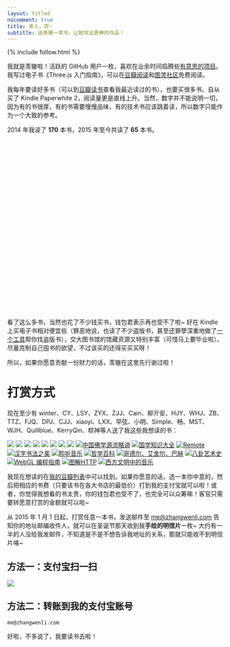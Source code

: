 ```yaml
---
layout: titled
nocomment: true
title: 来人，赏~
subtitle: 送羡辙一本书，让她写出更棒的作品！
---
```


{% include follow.html %}

我就是羡辙啦！活跃的 GitHub 用户一枚，喜欢在业余时间捣腾些<a href="https://github.com/Ovilia" target="_blank">有意思的项目</a>。我写过电子书《Three.js 入门指南》，可以在<a href="http://read.douban.com/ebook/7412854">豆瓣阅读</a>和<a href="http://www.ituring.com.cn/book/1272">图灵社区</a>免费阅读。

我每年要读好多书（可以到<a href="http://book.douban.com/people/ovilia1024/collect" target="_blank">豆瓣读书</a>查看我最近读过的书），也要买很多书。自从买了 Kindle Paperwhite 2，阅读量更是直线上升。当然，数字并不能说明一切，因为有的书很厚，有的书需要慢慢品味，有的技术书应该跳着读，所以数字只能作为一个大致的参考。

2014 年我读了 <strong class="text-xlarge">170</strong> 本书，2015 年至今共读了 <strong class="text-xlarge">65</strong> 本书。

<div id="reading-chart" style="height: 400px"></div>

看了这么多书，当然也花了不少钱买书，钱包君表示再也受不了啦~ 好在 Kindle 上买电子书相对便宜些（罪恶地说，也读了不少盗版书，甚至还罪孽深重地做了<a href="https://github.com/Ovilia/readfree-chrome-extension" target="_blank">一个工具</a>帮你找盗版书），交大图书馆的馆藏资源又特别丰富（可惜马上要毕业啦）。尽量克制自己囤书的欲望，不过该买的还得买买买呀！

所以，如果你愿意贡献一份财力的话，羡辙在这里先行谢过啦！



# 打赏方式

现在至少有 winter、CY、LSY、ZYX、ZJJ、Cain、柳亓安、HJY、WHJ、ZB、TTZ、FJQ、DPJ、CJJ、xiaoyi、LXX、早弦、小明、Simple、畅、MST、WJH、Quillblue、KerryQin、粽神等人送了我这些我想读的书：

<p class="no-indent">
<a href="http://book.douban.com/subject/21338365/" target="_blank" onclick="_gaq.push(['_trackEvent', 'ToTipBook', 'InTip', 'http://book.douban.com/subject/21338365/']);"><img class="tip-book" src="{{ site.loadingImg }}" data-src="http://img3.douban.com/spic/s24951890.jpg" /></a>
<a href="http://book.douban.com/subject/1147347/" target="_blank" onclick="_gaq.push(['_trackEvent', 'ToTipBook', 'InTip', 'http://book.douban.com/subject/1147347/']);"><img class="tip-book" src="{{ site.loadingImg }}" data-src="http://img3.douban.com/spic/s1112394.jpg" /></a>
<a href="{{ site.url }}/2014/11/24/html-and-css-design-and-build-websites/" target="_blank" onclick="_gaq.push(['_trackEvent', 'ToPost', 'InTip', '{{ site.url }}/2014/11/24/html-and-css-design-and-build-websites/']);"><img class="tip-book" src="{{ site.loadingImg }}" data-src="http://img5.douban.com/spic/s4663406.jpg" /></a>
<a href="http://book.douban.com/subject/25878880/" target="_blank" onclick="_gaq.push(['_trackEvent', 'ToTipBook', 'InTip', 'http://book.douban.com/subject/25878880/']);"><img class="tip-book" src="{{ site.loadingImg }}" data-src="http://img3.douban.com/spic/s27273610.jpg" /></a>
<a href="http://book.douban.com/subject/20471302/" target="_blank" onclick="_gaq.push(['_trackEvent', 'ToTipBook', 'InTip', 'http://book.douban.com/subject/20471302/']);"><img class="tip-book" src="{{ site.loadingImg }}" data-src="http://img5.douban.com/spic/s24522948.jpg" /></a>
<a href="http://book.douban.com/subject/5431185/" target="_blank" onclick="_gaq.push(['_trackEvent', 'ToTipBook', 'InTip', 'http://book.douban.com/subject/5431185/']);"><img class="tip-book" src="{{ site.loadingImg }}" data-src="http://img3.douban.com/spic/s6266644.jpg" /></a>
<a href="http://book.douban.com/subject/25755879/" target="_blank" onclick="_gaq.push(['_trackEvent', 'ToTipBook', 'InTip', 'http://book.douban.com/subject/25755879/']);"><img class="tip-book" src="{{ site.loadingImg }}" data-src="http://img3.douban.com/mpic/s27110230.jpg" /></a>
<a href="http://book.douban.com/subject/10518014/" target="_blank" onclick="_gaq.push(['_trackEvent', 'ToTipBook', 'InTip', 'http://book.douban.com/subject/10518014/']);"><img class="tip-book" src="{{ site.loadingImg }}" data-src="http://img5.douban.com/mpic/s8866458.jpg" /></a>
<a href="http://book.douban.com/subject/1025989/" target="_blank" onclick="_gaq.push(['_trackEvent', 'ToTipBook', 'InTip', '中国佛学源流略讲']);"><img class="tip-book" src="{{ site.loadingImg }}" data-src="http://img5.douban.com/mpic/s10048618.jpg" title="中国佛学源流略讲" alt="中国佛学源流略讲" /></a>
<a href="http://book.douban.com/subject/19977091/" target="_blank" onclick="_gaq.push(['_trackEvent', 'ToTipBook', 'InTip', '国学知识大全']);"><img class="tip-book" src="{{ site.loadingImg }}" data-src="http://img3.douban.com/mpic/s24410295.jpg" title="国学知识大全" alt="国学知识大全" /></a>
<a href="http://book.douban.com/subject/21362627/" target="_blank" onclick="_gaq.push(['_trackEvent', 'ToTipBook', 'InTip', 'Remote']);"><img class="tip-book" src="{{ site.loadingImg }}" data-src="http://img3.douban.com/mpic/s25505835.jpg" title="Remote" alt="Remote" /></a>
<a href="http://book.douban.com/subject/4124716/" target="_blank" onclick="_gaq.push(['_trackEvent', 'ToTipBook', 'InTip', '汉字书法之美']);"><img class="tip-book" src="{{ site.loadingImg }}" data-src="http://img3.douban.com/lpic/s4062475.jpg" title="汉字书法之美" alt="汉字书法之美" /></a>
<a href="http://book.douban.com/subject/10590165/" target="_blank" onclick="_gaq.push(['_trackEvent', 'ToTipBook', 'InTip', '聆听音乐']);"><img class="tip-book" src="{{ site.loadingImg }}" data-src="http://img4.douban.com/mpic/s9053208.jpg" title="聆听音乐" alt="聆听音乐" /></a>
<a href="http://book.douban.com/subject/5500884/" target="_blank" onclick="_gaq.push(['_trackEvent', 'ToTipBook', 'InTip', '哲学百科']);"><img class="tip-book" src="{{ site.loadingImg }}" data-src="http://img3.douban.com/lpic/s24425053.jpg" title="哲学百科" alt="哲学百科" /></a>
<a href="http://book.douban.com/subject/1291204/" target="_blank" onclick="_gaq.push(['_trackEvent', 'ToTipBook', 'InTip', '哥德尔、艾舍尔、巴赫']);"><img class="tip-book" src="{{ site.loadingImg }}" data-src="http://img4.douban.com/mpic/s1789059.jpg" title="哥德尔、艾舍尔、巴赫" alt="哥德尔、艾舍尔、巴赫" /></a>
<a href="http://book.douban.com/subject/26236437/" target="_blank" onclick="_gaq.push(['_trackEvent', 'ToTipBook', 'InTip', '八卦艺术史']);"><img class="tip-book" src="{{ site.loadingImg }}" data-src="http://img4.douban.com/mpic/s28014789.jpg" title="八卦艺术史" alt="八卦艺术史" /></a>
<a href="http://book.douban.com/subject/25909351/" target="_blank" onclick="_gaq.push(['_trackEvent', 'ToTipBook', 'InTip', 'WebGL 编程指南']);"><img class="tip-book" src="{{ site.loadingImg }}" data-src="http://img3.douban.com/mpic/s27306770.jpg" title="WebGL 编程指南" alt="WebGL 编程指南" /></a>
<a href="http://book.douban.com/subject/25863515/" target="_blank" onclick="_gaq.push(['_trackEvent', 'ToTipBook', 'InTip', '图解HTTP']);"><img class="tip-book" src="{{ site.loadingImg }}" data-src="http://img3.douban.com/mpic/s27283822.jpg" title="图解HTTP" alt="图解HTTP" /></a>
<a href="http://book.douban.com/subject/1428307/" target="_blank" onclick="_gaq.push(['_trackEvent', 'ToTipBook', 'InTip', '西方文明中的音乐']);"><img class="tip-book" src="{{ site.loadingImg }}" data-src="http://img3.douban.com/mpic/s2620043.jpg" title="西方文明中的音乐" alt="西方文明中的音乐" /></a>
</p>

我现在想读的在<a href="http://book.douban.com/doulist/17651217/" target="_blank">我的豆瓣列表</a>中可以找到。如果你愿意的话，选一本你中意的，然后把相应的书费（只要该书在各大书店的最低价）打到我的支付宝就可以啦！或者，你觉得我想看的书太贵，你的钱包君也受不了，也完全可以众筹嘛！客官只需要转愿意打赏的金额就可以啦~

从 2015 年 1 月 1 日起，打赏任意一本书，发送邮件至 <a href="mailto:me@zhangwenli.com">me@zhangwenli.com</a> 告知你的地址邮编收件人，就可以在圣诞节那天收到我**手绘的明信片**一枚~ 大约有一半的人没给我发邮件，不知道是不是不想告诉我地址的关系，那就只能收不到明信片咯~

## 方法一：支付宝扫一扫

<img src="{{ site.loadingImg }}" data-src="http://7xl1oi.com1.z0.glb.clouddn.com/zhifu.png" />

## 方法二：转账到我的支付宝账号

`me@zhangwenli.com`

好啦，不多说了，我要读书去啦！


<script type="text/javascript">
    var loadJs = [['{{ site.url }}/js/echarts-all.js', function() {
        // init echarts
        var chart = echarts.init($('#reading-chart')[0]);
        chart.setOption({
            tooltip: {
                trigger: 'value'
            },
            legend: {
                data:['2014', '2015']
            },
            grid: {
                x: 40,
                x2: 40,
                y: 40
            },
            calculable: true,
            xAxis: [{
                type: 'category',
                data: ['1月', '2月', '3月', '4月', '5月', '6月',
                        '7月', '8月', '9月', '10月', '11月', '12月'],
                axisLine: {
                    show: false
                }
            }],
            yAxis: [{
                type: 'value',
                axisLine: {
                    show: false
                }
            }],
            series: [{
                name: '2014',
                type: 'bar',
                data: [5, 28, 11, 9, 16, 9, 16, 13, 12, 5, 9, 9, 7, 6],
                itemStyle: {
                    normal: {
                        color: '#22C3AA'
                    }
                },
                markPoint: {
                    data: [{
                        type: 'max', 
                        name: '最大值'
                    }, {
                        type: 'min',
                        name: '最小值'
                    }]
                },
                markLine: {
                    data: [{
                        type: 'average',
                        name: '平均值'
                    }]
                }
            }, {
                name: '2015',
                type: 'bar',
                data: [7, 9, 9, 7, 8, 7, 4, 1, 9, 2],
                itemStyle: {
                    normal: {
                        color: '#D0648A'
                    }
                },
                markPoint: {
                    data: [{
                        type: 'max', 
                        name: '最大值'
                    }, {
                        type: 'min',
                        name: '最小值'
                    }]
                },
                markLine: {
                    data: [{
                        type: 'average',
                        name: '平均值'
                    }]
                }
            }]
        });

        $(window).resize(chart.resize);
    }]];
</script>
